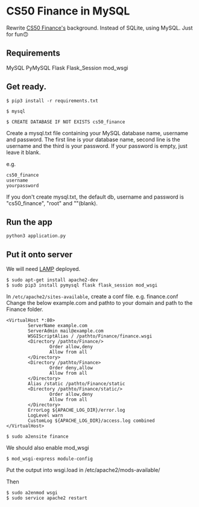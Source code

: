 # CS50 Finance in MySQL

Rewrite [CS50 Finance's](https://finance.cs50.net) background. Instead of SQLite, using MySQL. Just for fun🙃

## Requirements
MySQL
PyMySQL
Flask
Flask_Session
mod_wsgi

## Get ready.
```
$ pip3 install -r requirements.txt

$ mysql

$ CREATE DATABASE IF NOT EXISTS cs50_finance
```

Create a mysql.txt file containing your MySQL database name, username and password.
The first line is your database name, second line is the username and the third is your password. If your password is empty, just leave it blank.

e.g.
```
cs50_finance
username
yourpassword
```

If you don't create mysql.txt, the default db, username and password is "cs50_finance", "root" and ""(blank).

## Run the app
```
python3 application.py
```

## Put it onto server

We will need [LAMP](https://linode.com/docs/web-servers/lamp/install-lamp-stack-on-ubuntu-16-04/) deployed.

```
$ sudo apt-get install apache2-dev
$ sudo pip3 install pymysql flask flask_session mod_wsgi
```

In `/etc/apache2/sites-available`, create a conf file. e.g. finance.conf
Change the below example.com and pathto to your domain and path to the Finance folder.

```
<VirtualHost *:80>
        ServerName example.com
        ServerAdmin mail@example.com
        WSGIScriptAlias / /pathto/Finance/finance.wsgi
        <Directory /pathto/Finance/>
                Order allow,deny
                Allow from all
        </Directory>
        <Directory /pathto/Finance>
                Order deny,allow
                Allow from all
        </Directory>
        Alias /static /pathto/Finance/static
        <Directory /pathto/Finance/static/>
                Order allow,deny
                Allow from all
        </Directory>
        ErrorLog ${APACHE_LOG_DIR}/error.log
        LogLevel warn
        CustomLog ${APACHE_LOG_DIR}/access.log combined
</VirtualHost>
```

```
$ sudo a2ensite finance
```

We should also enable mod_wsgi

```
$ mod_wsgi-express module-config
```
Put the output into wsgi.load in /etc/apache2/mods-available/

Then

```
$ sudo a2enmod wsgi
$ sudo service apache2 restart
```